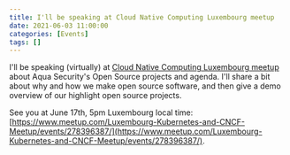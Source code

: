 ```yaml
---
title: I'll be speaking at Cloud Native Computing Luxembourg meetup
date: 2021-06-03 11:00:00
categories: [Events]
tags: []
---
```


I'll be speaking (virtually) at [Cloud Native  Computing Luxembourg meetup](https://www.meetup.com/Luxembourg-Kubernetes-and-CNCF-Meetup) about Aqua Security's Open Source projects and agenda. I'll share a bit about why and how we make open source software, and then give a demo overview of our highlight open source projects.

See you at June 17th, 5pm Luxembourg local time: [https://www.meetup.com/Luxembourg-Kubernetes-and-CNCF-Meetup/events/278396387/](https://www.meetup.com/Luxembourg-Kubernetes-and-CNCF-Meetup/events/278396387/).
